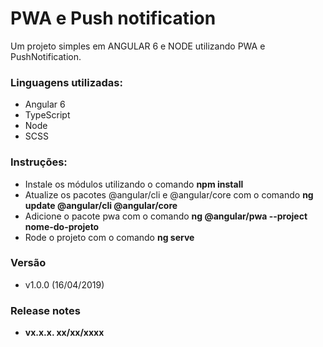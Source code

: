 # PWA e Push notification

Um projeto simples em ANGULAR 6 e NODE utilizando PWA e PushNotification.

### Linguagens utilizadas:
  - Angular 6
  - TypeScript
  - Node 
  - SCSS

### Instruções:
  - Instale os módulos utilizando o comando **npm install**
  - Atualize os pacotes @angular/cli e @angular/core com o comando **ng update @angular/cli @angular/core**
  - Adicione o pacote pwa com o comando **ng @angular/pwa --project nome-do-projeto**
  - Rode o projeto com o comando **ng serve**

### Versão
  - v1.0.0 (16/04/2019)

### Release notes

  - **vx.x.x. xx/xx/xxxx**